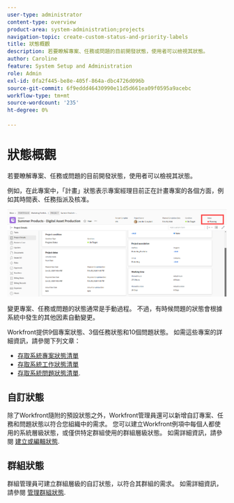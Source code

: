 ```yaml
---
user-type: administrator
content-type: overview
product-area: system-administration;projects
navigation-topic: create-custom-status-and-priority-labels
title: 狀態概觀
description: 若要瞭解專案、任務或問題的目前開發狀態，使用者可以檢視其狀態。
author: Caroline
feature: System Setup and Administration
role: Admin
exl-id: 0fa2f445-be8e-405f-864a-dbc4726d096b
source-git-commit: 6f9eddd46430990e11d5d661ea09f0595a9acebc
workflow-type: tm+mt
source-wordcount: '235'
ht-degree: 0%

---
```


# 狀態概觀

若要瞭解專案、任務或問題的目前開發狀態，使用者可以檢視其狀態。

例如，在此專案中，「計畫」狀態表示專案經理目前正在計畫專案的各個方面，例如其時間表、任務指派及核准。

![範例專案狀態](assets/statuses-overview.png)

變更專案、任務或問題的狀態通常是手動過程。 不過，有時候問題的狀態會根據系統中發生的其他因素自動變更。

Workfront提供9個專案狀態、3個任務狀態和10個問題狀態。 如需這些專案的詳細資訊，請參閱下列文章：

* [存取系統專案狀態清單](../../../administration-and-setup/customize-workfront/creating-custom-status-and-priority-labels/project-statuses.md)
* [存取系統工作狀態清單](../../../administration-and-setup/customize-workfront/creating-custom-status-and-priority-labels/task-statuses.md)
* [存取系統問題狀態清單](../../../administration-and-setup/customize-workfront/creating-custom-status-and-priority-labels/issue-statuses.md).

## 自訂狀態

除了Workfront隨附的預設狀態之外，Workfront管理員還可以新增自訂專案、任務和問題狀態以符合您組織中的需求。 您可以建立Workfront例項中每個人都使用的系統層級狀態，或僅供特定群組使用的群組層級狀態。 如需詳細資訊，請參閱 [建立或編輯狀態](../../../administration-and-setup/customize-workfront/creating-custom-status-and-priority-labels/create-or-edit-a-status.md).

## 群組狀態

群組管理員可建立群組層級的自訂狀態，以符合其群組的需求。 如需詳細資訊，請參閱 [管理群組狀態](../../../administration-and-setup/manage-groups/manage-group-statuses/manage-group-statuses.md).
